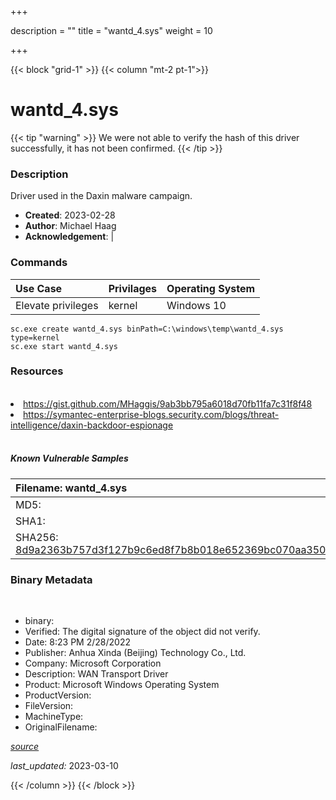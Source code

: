 +++

description = ""
title = "wantd_4.sys"
weight = 10

+++


{{< block "grid-1" >}}
{{< column "mt-2 pt-1">}}




# wantd_4.sys 


{{< tip "warning" >}}
We were not able to verify the hash of this driver successfully, it has not been confirmed.
{{< /tip >}}




### Description


Driver used in the Daxin malware campaign.


- **Created**: 2023-02-28
- **Author**: Michael Haag
- **Acknowledgement**:  | [](https://twitter.com/)

### Commands

| Use Case | Privilages | Operating System | 
|:---- | ---- | ---- |
| Elevate privileges | kernel | Windows 10 |

```
sc.exe create wantd_4.sys binPath=C:\windows\temp\wantd_4.sys type=kernel
sc.exe start wantd_4.sys
```

### Resources
<br>


<li><a href="https://gist.github.com/MHaggis/9ab3bb795a6018d70fb11fa7c31f8f48">https://gist.github.com/MHaggis/9ab3bb795a6018d70fb11fa7c31f8f48</a></li>

<li><a href="https://symantec-enterprise-blogs.security.com/blogs/threat-intelligence/daxin-backdoor-espionage">https://symantec-enterprise-blogs.security.com/blogs/threat-intelligence/daxin-backdoor-espionage</a></li>


<br>


##### Known Vulnerable Samples

| Filename: wantd_4.sys |
|:---- |
|MD5: <a href="https://www.virustotal.com/gui/file/{&#39;Filename&#39;: &#39;wantd_4.sys&#39;, &#39;MD5&#39;: &#39;&#39;, &#39;SHA1&#39;: &#39;&#39;, &#39;SHA256&#39;: &#39;8d9a2363b757d3f127b9c6ed8f7b8b018e652369bc070aa3500b3a978feaa6ce&#39;}"></a>|
|SHA1: <a href="https://www.virustotal.com/gui/file/{&#39;Filename&#39;: &#39;wantd_4.sys&#39;, &#39;MD5&#39;: &#39;&#39;, &#39;SHA1&#39;: &#39;&#39;, &#39;SHA256&#39;: &#39;8d9a2363b757d3f127b9c6ed8f7b8b018e652369bc070aa3500b3a978feaa6ce&#39;}"></a>|
|SHA256: <a href="https://www.virustotal.com/gui/file/{&#39;Filename&#39;: &#39;wantd_4.sys&#39;, &#39;MD5&#39;: &#39;&#39;, &#39;SHA1&#39;: &#39;&#39;, &#39;SHA256&#39;: &#39;8d9a2363b757d3f127b9c6ed8f7b8b018e652369bc070aa3500b3a978feaa6ce&#39;}">8d9a2363b757d3f127b9c6ed8f7b8b018e652369bc070aa3500b3a978feaa6ce</a>|




### Binary Metadata
<br>

- binary: 
- Verified: The digital signature of the object did not verify.
- Date: 8:23 PM 2/28/2022
- Publisher: Anhua Xinda (Beijing) Technology Co., Ltd.
- Company: Microsoft Corporation
- Description: WAN Transport Driver
- Product: Microsoft Windows Operating System
- ProductVersion: 
- FileVersion: 
- MachineType: 
- OriginalFilename: 

[*source*](https://github.com/magicsword-io/LOLDrivers/tree/main/yaml/wantd_4.sys.yml)

*last_updated:* 2023-03-10


{{< /column >}}
{{< /block >}}
